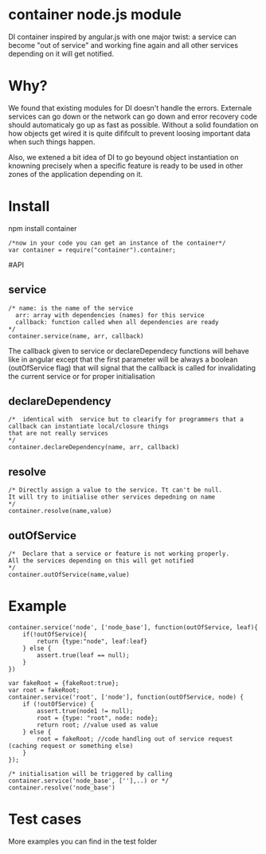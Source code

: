 # container node.js module
DI container inspired by angular.js with one major twist: a service can become "out of service"  and working fine again and all other services depending on it will get notified.

# Why?
 We found that existing modules for DI doesn't handle the errors. Externale services can go down or the network can go down and error recovery code should automaticaly go up as fast as possible. Without a solid foundation on how objects get wired it is quite dififcult to prevent loosing important data when such things happen.

 Also, we extened a bit idea of DI to go beyound object instantiation on  knowning precisely when a specific feature is ready to be used in other zones of the application  depending on it.
 

# Install
npm install container 

    /*now in your code you can get an instance of the container*/
    var container = require("container").container;

#API

## service
    /* name: is the name of the service
      arr: array with dependencies (names) for this service
      callback: function called when all dependencies are ready
    */
    container.service(name, arr, callback)

The callback given to service or declareDependecy functions will behave like in angular except that the first parameter will be always a boolean (outOfService flag) that will signal that the callback is called for invalidating the current service or for proper initialisation

## declareDependency
    /*  identical with  service but to clearify for programmers that a callback can instantiate local/closure things
    that are not really services
    */
    container.declareDependency(name, arr, callback)

## resolve
    /* Directly assign a value to the service. Tt can't be null. 
    It will try to initialise other services depedning on name
    */
    container.resolve(name,value)

## outOfService
    /*  Declare that a service or feature is not working properly. 
    All the services depending on this will get notified
    */
    container.outOfService(name,value)



# Example

    
    container.service('node', ['node_base'], function(outOfService, leaf){
        if(!outOfService){
            return {type:"node", leaf:leaf}
        } else {
            assert.true(leaf == null);
        }
    })
    
    var fakeRoot = {fakeRoot:true};
    var root = fakeRoot;
    container.service('root', ['node'], function(outOfService, node) {
        if (!outOfService) {
            assert.true(node1 != null);
            root = {type: "root", node: node};
            return root; //value used as value
        } else {
            root = fakeRoot; //code handling out of service request (caching request or something else)
        }
    });

    /* initialisation will be triggered by calling container.service('node_base', [''],..) or */
    container.resolve('node_base')


# Test cases

More examples you can find in the test folder


